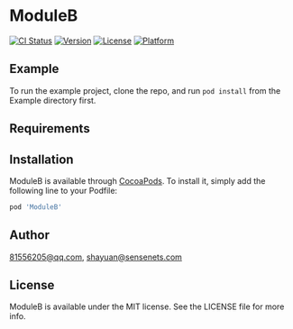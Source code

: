 # ModuleB

[![CI Status](http://img.shields.io/travis/81556205@qq.com/ModuleB.svg?style=flat)](https://travis-ci.org/81556205@qq.com/ModuleB)
[![Version](https://img.shields.io/cocoapods/v/ModuleB.svg?style=flat)](http://cocoapods.org/pods/ModuleB)
[![License](https://img.shields.io/cocoapods/l/ModuleB.svg?style=flat)](http://cocoapods.org/pods/ModuleB)
[![Platform](https://img.shields.io/cocoapods/p/ModuleB.svg?style=flat)](http://cocoapods.org/pods/ModuleB)

## Example

To run the example project, clone the repo, and run `pod install` from the Example directory first.

## Requirements

## Installation

ModuleB is available through [CocoaPods](http://cocoapods.org). To install
it, simply add the following line to your Podfile:

```ruby
pod 'ModuleB'
```

## Author

81556205@qq.com, shayuan@sensenets.com

## License

ModuleB is available under the MIT license. See the LICENSE file for more info.
